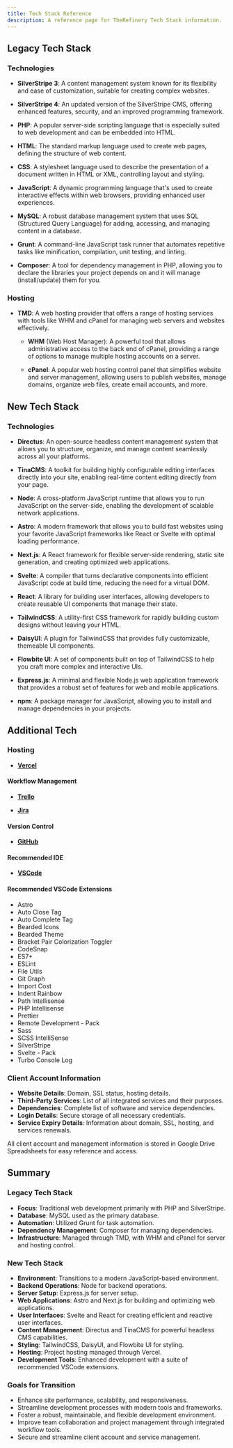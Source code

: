 ```yaml
---
title: Tech Stack Reference
description: A reference page for TheRefinery Tech Stack information.
---
```


## Legacy Tech Stack

### Technologies
- **SilverStripe 3**: A content management system known for its flexibility and ease of customization, suitable for creating complex websites.

- **SilverStripe 4**: An updated version of the SilverStripe CMS, offering enhanced features, security, and an improved programming framework.

- **PHP**: A popular server-side scripting language that is especially suited to web development and can be embedded into HTML.

- **HTML**: The standard markup language used to create web pages, defining the structure of web content.

- **CSS**: A stylesheet language used to describe the presentation of a document written in HTML or XML, controlling layout and styling.

- **JavaScript**: A dynamic programming language that's used to create interactive effects within web browsers, providing enhanced user experiences.

- **MySQL**: A robust database management system that uses SQL (Structured Query Language) for adding, accessing, and managing content in a database.

- **Grunt**: A command-line JavaScript task runner that automates repetitive tasks like minification, compilation, unit testing, and linting.

- **Composer**: A tool for dependency management in PHP, allowing you to declare the libraries your project depends on and it will manage (install/update) them for you.


### Hosting
- **TMD**: A web hosting provider that offers a range of hosting services with tools like WHM and cPanel for managing web servers and websites effectively.

  - **WHM** (Web Host Manager): A powerful tool that allows administrative access to the back end of cPanel, providing a range of options to manage multiple hosting accounts on a server.

  - **cPanel**: A popular web hosting control panel that simplifies website and server management, allowing users to publish websites, manage domains, organize web files, create email accounts, and more.


## New Tech Stack

### Technologies
- **Directus**: An open-source headless content management system that allows you to structure, organize, and manage content seamlessly across all your platforms.

- **TinaCMS**: A toolkit for building highly configurable editing interfaces directly into your site, enabling real-time content editing directly from your page.

- **Node**: A cross-platform JavaScript runtime that allows you to run JavaScript on the server-side, enabling the development of scalable network applications.

- **Astro**: A modern framework that allows you to build fast websites using your favorite JavaScript frameworks like React or Svelte with optimal loading performance.

- **Next.js**: A React framework for flexible server-side rendering, static site generation, and creating optimized web applications.

- **Svelte**: A compiler that turns declarative components into efficient JavaScript code at build time, reducing the need for a virtual DOM.

- **React**: A library for building user interfaces, allowing developers to create reusable UI components that manage their state.

- **TailwindCSS**: A utility-first CSS framework for rapidly building custom designs without leaving your HTML.

- **DaisyUI**: A plugin for TailwindCSS that provides fully customizable, themeable UI components.

- **Flowbite UI**: A set of components built on top of TailwindCSS to help you craft more complex and interactive UIs.

- **Express.js**: A minimal and flexible Node.js web application framework that provides a robust set of features for web and mobile applications.

- **npm**: A package manager for JavaScript, allowing you to install and manage dependencies in your projects.

## Additional Tech

### Hosting
- [**Vercel**](https://vercel.com/)

#### Workflow Management
- [**Trello**](https://trello.com/)

- [**Jira**](https://www.atlassian.com/software/jira)

#### Version Control
- [**GitHub**](https://github.com/)

#### Recommended IDE
- [**VSCode**](https://code.visualstudio.com/) 


#### Recommended VSCode Extensions
- Astro
- Auto Close Tag
- Auto Complete Tag
- Bearded Icons
- Bearded Theme
- Bracket Pair Colorization Toggler
- CodeSnap
- ES7+
- ESLint
- File Utils
- Git Graph
- Import Cost
- Indent Rainbow
- Path Intellisense
- PHP Intellisense 
- Prettier
- Remote Development - Pack
- Sass
- SCSS IntelliSense
- SilverStripe
- Svelte - Pack
- Turbo Console Log

### Client Account Information
- **Website Details**: Domain, SSL status, hosting details.
- **Third-Party Services**: List of all integrated services and their purposes.
- **Dependencies**: Complete list of software and service dependencies.
- **Login Details**: Secure storage of all necessary credentials.
- **Service Expiry Details**: Information about domain, SSL, hosting, and services renewals.

All client account and management information is stored in Google Drive Spreadsheets for easy reference and access.

## Summary

### Legacy Tech Stack
- **Focus**: Traditional web development primarily with PHP and SilverStripe.
- **Database**: MySQL used as the primary database.
- **Automation**: Utilized Grunt for task automation.
- **Dependency Management**: Composer for managing dependencies.
- **Infrastructure**: Managed through TMD, with WHM and cPanel for server and hosting control.

### New Tech Stack
- **Environment**: Transitions to a modern JavaScript-based environment.
- **Backend Operations**: Node for backend operations.
- **Server Setup**: Express.js for server setup.
- **Web Applications**: Astro and Next.js for building and optimizing web applications.
- **User Interfaces**: Svelte and React for creating efficient and reactive user interfaces.
- **Content Management**: Directus and TinaCMS for powerful headless CMS capabilities.
- **Styling**: TailwindCSS, DaisyUI, and Flowbite UI for styling.
- **Hosting**: Project hosting managed through Vercel.
- **Development Tools**: Enhanced development with a suite of recommended VSCode extensions.

### Goals for Transition
- Enhance site performance, scalability, and responsiveness.
- Streamline development processes with modern tools and frameworks.
- Foster a robust, maintainable, and flexible development environment.
- Improve team collaboration and project management through integrated workflow tools.
- Secure and streamline client account and service management.

